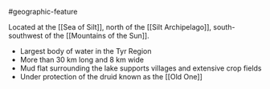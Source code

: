 #geographic-feature 

Located at the [[Sea of Silt]], north of the [[Silt Archipelago]], south-southwest of the [[Mountains of the Sun]].

- Largest body of water in the Tyr Region
- More than 30 km long and 8 km wide
- Mud flat surrounding the lake supports villages and extensive crop fields
- Under protection of the druid known as the [[Old One]]